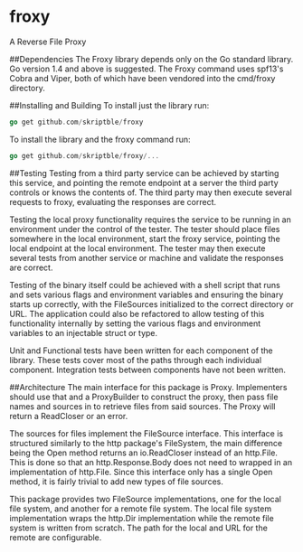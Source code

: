 # froxy
A Reverse File Proxy

##Dependencies
The Froxy library depends only on the Go standard library. Go version 1.4 and
above is suggested. The Froxy command uses spf13's Cobra and Viper, both of
which have been vendored into the cmd/froxy directory.

##Installing and Building
To install just the library run:

```go
go get github.com/skriptble/froxy
```

To install the library and the froxy command run:

```go
go get github.com/skriptble/froxy/...
```

##Testing
Testing from a third party service can be achieved by starting this service, and
pointing the remote endpoint at a server the third party controls or knows the
contents of. The third party may then execute several requests to froxy,
evaluating the responses are correct.

Testing the local proxy functionality requires the service to be running in an
environment under the control of the tester. The tester should place files
somewhere in the local environment, start the froxy service, pointing the local
endpoint at the local environment. The tester may then execute several tests
from another service or machine and validate the responses are correct.

Testing of the binary itself could be achieved with a shell script that runs and
sets various flags and environment variables and ensuring the binary starts up
correctly, with the FileSources initialized to the correct directory or URL. The
application could also be refactored to allow testing of this functionality
internally by setting the various flags and environment variables to an
injectable struct or type.

Unit and Functional tests have been written for each component of the library.
These tests cover most of the paths through each individual component.
Integration tests between components have not been written.

##Architecture
The main interface for this package is Proxy. Implementers should use that and a
ProxyBuilder to construct the proxy, then pass file names and sources in to
retrieve files from said sources. The Proxy will return a ReadCloser or an
error.

The sources for files implement the FileSource interface. This interface is
structured similarly to the http package's FileSystem, the main difference being
the Open method returns an io.ReadCloser instead of an http.File. This is done
so that an http.Response.Body does not need to wrapped in an implementation of
http.File. Since this interface only has a single Open method, it is fairly
trivial to add new types of file sources.

This package provides two FileSource implementations, one for the local file
system, and another for a remote file system. The local file system
implementation wraps the http.Dir implementation while the remote file system is
written from scratch. The path for the local and URL for the remote are
configurable.

